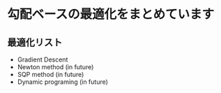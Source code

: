# 勾配ベースの最適化をまとめています

## 最適化リスト
- Gradient Descent
- Newton method (in future)
- SQP method (in future)
- Dynamic programing (in future)